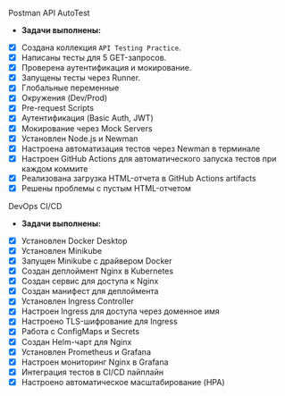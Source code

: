Postman API AutoTest
- **Задачи выполнены:**  
 - [x] Создана коллекция `API Testing Practice`.  
 - [x] Написаны тесты для 5 GET-запросов.  
 - [x] Проверена аутентификация и мокирование.  
 - [x] Запущены тесты через Runner.  
 - [x] Глобальные переменные  
 - [x] Окружения (Dev/Prod)  
 - [x] Pre-request Scripts  
 - [x] Аутентификация (Basic Auth, JWT)  
 - [x] Мокирование через Mock Servers 
 - [x] Установлен Node.js и Newman
 - [x] Настроена автоматизация тестов через Newman в терминале
 - [x] Настроен GitHub Actions для автоматического запуска тестов при каждом коммите
 - [x] Реализована загрузка HTML-отчета в GitHub Actions artifacts
 - [x] Решены проблемы с пустым HTML-отчетом
 
DevOps CI/СD
- **Задачи выполнены:**
- [x] Установлен Docker Desktop
- [x] Установлен Minikube
- [x] Запущен Minikube с драйвером Docker
- [x] Создан деплоймент Nginx в Kubernetes
- [x] Создан сервис для доступа к Nginx
- [x] Создан манифест для деплоймента
- [x] Установлен Ingress Controller
- [x] Настроен Ingress для доступа через доменное имя
- [x] Настроено TLS-шифрование для Ingress
- [x] Работа с ConfigMaps и Secrets
- [x] Создан Helm-чарт для Nginx
- [x] Установлен Prometheus и Grafana
- [x] Настроен мониторинг Nginx в Grafana
- [x] Интеграция тестов в CI/CD пайплайн
- [x] Настроено автоматическое масштабирование (HPA)
